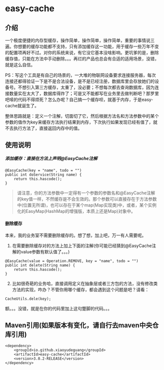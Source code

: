 # easy-cache

## 介绍
一个极度便捷的内存型缓存，操作简单，操作简单，操作简单，重要的事情说三遍。你想要的缓存功能都不支持，只有添加缓存这一功能，用于缓存一些万年不变的配置项再好不过。对你的系统来说，有它没它基本没啥影响。更坑爹的是，删除缓存值，只能在方法中手动删除。。。再烂的产品也总会有合适的适用场景，没错，就是这么自信。

PS：写这个工具是有自己的场景的，一大堆的物联网设备要求连接服务器，每次连接还都得验证一下是不是合法设备，是不是已经注册，数据库里会存放她们的设备号。不想引入第三方缓存，太重了，没必要；不想每次都去查询数据库，因为连接数量实在太大了，数据库得炸了；可是又不能都写在业务里去做判断吧？那罗里吧嗦的代码不得烦死？怎么办呢？自己搞一个缓存呗，就基于内存，于是easy-cache就诞生了。

整体思路就是：定义一个注解，切面切了它，然后根据方法名和方法参数中的某个参数的值作为key来缓存方法执行结果到内存，下次执行如果发现已经有值了，就不去执行方法了，直接返回内存中的值。

## 使用说明
##### 添加缓存：直接在方法上声明@EasyCache注解
```
@EasyCache(key = "name", todo = "")
public int doService(String name) {
    return this.hascode();
}
```
> 请注意，你的方法参数中一定得有一个参数的参数名和@EasyCache注解的key值一样，不然缓存是不会生效的。那个参数可以直接存在于方法参数中(位置无所谓)，也可以存在于某个map(Map实现类)中，或者，某个实例化的EasyMap(HashMap的增强版，本质上还是Map)对象中。

#### 删除缓存
本来，我的业务室不需要删除缓存的。想了想，加上吧，万一有人需要呢。
1. 在需要删除缓存对的方法上加上下面的注解(你可能已经猜到@EasyCache注解的value参数有默认值了。。。)
```
@EasyCache(value = Operation.REMOVE, key = "name", todo = "")
public int delete(String name) {
    return this.hascode();
}
```
2. 比如很奇葩的业务哈，直接调用定义在抽象层或者三方包的方法，没有修改类方法的实现，咋办？不管你用哪个缓存，都会遇到这个问题是吧？请看：

```
CacheUtils.dele(key);
```
额。。。没错，就是在你的代码里加上这句蹩脚的代码。。。

## Maven引用(如果版本有变化，请自行去maven中央仓库引用)
```
<dependency>
    <groupId>io.github.xiaoyudeguang</groupId>
    <artifactId>easy-cache</artifactId>
    <version>3.0.2-RELEASE</version>
</dependency>
```